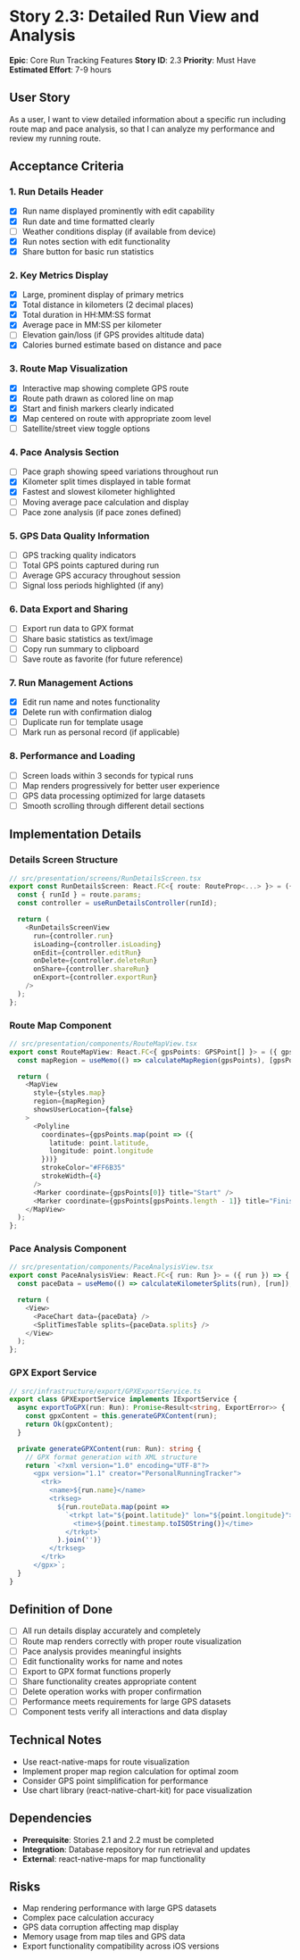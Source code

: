 # Story 2.3: Detailed Run View and Analysis

**Epic**: Core Run Tracking Features
**Story ID**: 2.3
**Priority**: Must Have
**Estimated Effort**: 7-9 hours

## User Story

As a user,
I want to view detailed information about a specific run including route map and pace analysis,
so that I can analyze my performance and review my running route.

## Acceptance Criteria

### 1. Run Details Header
- [x] Run name displayed prominently with edit capability
- [x] Run date and time formatted clearly
- [ ] Weather conditions display (if available from device)
- [x] Run notes section with edit functionality
- [x] Share button for basic run statistics

### 2. Key Metrics Display
- [x] Large, prominent display of primary metrics
- [x] Total distance in kilometers (2 decimal places)
- [x] Total duration in HH:MM:SS format
- [x] Average pace in MM:SS per kilometer
- [ ] Elevation gain/loss (if GPS provides altitude data)
- [x] Calories burned estimate based on distance and pace

### 3. Route Map Visualization
- [x] Interactive map showing complete GPS route
- [x] Route path drawn as colored line on map
- [x] Start and finish markers clearly indicated
- [x] Map centered on route with appropriate zoom level
- [ ] Satellite/street view toggle options

### 4. Pace Analysis Section
- [ ] Pace graph showing speed variations throughout run
- [x] Kilometer split times displayed in table format
- [x] Fastest and slowest kilometer highlighted
- [ ] Moving average pace calculation and display
- [ ] Pace zone analysis (if pace zones defined)

### 5. GPS Data Quality Information
- [ ] GPS tracking quality indicators
- [ ] Total GPS points captured during run
- [ ] Average GPS accuracy throughout session
- [ ] Signal loss periods highlighted (if any)

### 6. Data Export and Sharing
- [ ] Export run data to GPX format
- [ ] Share basic statistics as text/image
- [ ] Copy run summary to clipboard
- [ ] Save route as favorite (for future reference)

### 7. Run Management Actions
- [x] Edit run name and notes functionality
- [x] Delete run with confirmation dialog
- [ ] Duplicate run for template usage
- [ ] Mark run as personal record (if applicable)

### 8. Performance and Loading
- [ ] Screen loads within 3 seconds for typical runs
- [ ] Map renders progressively for better user experience
- [ ] GPS data processing optimized for large datasets
- [ ] Smooth scrolling through different detail sections

## Implementation Details

### Details Screen Structure
```typescript
// src/presentation/screens/RunDetailsScreen.tsx
export const RunDetailsScreen: React.FC<{ route: RouteProp<...> }> = ({ route }) => {
  const { runId } = route.params;
  const controller = useRunDetailsController(runId);

  return (
    <RunDetailsScreenView
      run={controller.run}
      isLoading={controller.isLoading}
      onEdit={controller.editRun}
      onDelete={controller.deleteRun}
      onShare={controller.shareRun}
      onExport={controller.exportRun}
    />
  );
};
```

### Route Map Component
```typescript
// src/presentation/components/RouteMapView.tsx
export const RouteMapView: React.FC<{ gpsPoints: GPSPoint[] }> = ({ gpsPoints }) => {
  const mapRegion = useMemo(() => calculateMapRegion(gpsPoints), [gpsPoints]);

  return (
    <MapView
      style={styles.map}
      region={mapRegion}
      showsUserLocation={false}
    >
      <Polyline
        coordinates={gpsPoints.map(point => ({
          latitude: point.latitude,
          longitude: point.longitude
        }))}
        strokeColor="#FF6B35"
        strokeWidth={4}
      />
      <Marker coordinate={gpsPoints[0]} title="Start" />
      <Marker coordinate={gpsPoints[gpsPoints.length - 1]} title="Finish" />
    </MapView>
  );
};
```

### Pace Analysis Component
```typescript
// src/presentation/components/PaceAnalysisView.tsx
export const PaceAnalysisView: React.FC<{ run: Run }> = ({ run }) => {
  const paceData = useMemo(() => calculateKilometerSplits(run), [run]);

  return (
    <View>
      <PaceChart data={paceData} />
      <SplitTimesTable splits={paceData.splits} />
    </View>
  );
};
```

### GPX Export Service
```typescript
// src/infrastructure/export/GPXExportService.ts
export class GPXExportService implements IExportService {
  async exportToGPX(run: Run): Promise<Result<string, ExportError>> {
    const gpxContent = this.generateGPXContent(run);
    return Ok(gpxContent);
  }

  private generateGPXContent(run: Run): string {
    // GPX format generation with XML structure
    return `<?xml version="1.0" encoding="UTF-8"?>
      <gpx version="1.1" creator="PersonalRunningTracker">
        <trk>
          <name>${run.name}</name>
          <trkseg>
            ${run.routeData.map(point =>
              `<trkpt lat="${point.latitude}" lon="${point.longitude}">
                <time>${point.timestamp.toISOString()}</time>
              </trkpt>`
            ).join('')}
          </trkseg>
        </trk>
      </gpx>`;
  }
}
```

## Definition of Done

- [ ] All run details display accurately and completely
- [ ] Route map renders correctly with proper route visualization
- [ ] Pace analysis provides meaningful insights
- [ ] Edit functionality works for name and notes
- [ ] Export to GPX format functions properly
- [ ] Share functionality creates appropriate content
- [ ] Delete operation works with proper confirmation
- [ ] Performance meets requirements for large GPS datasets
- [ ] Component tests verify all interactions and data display

## Technical Notes

- Use react-native-maps for route visualization
- Implement proper map region calculation for optimal zoom
- Consider GPS point simplification for performance
- Use chart library (react-native-chart-kit) for pace visualization

## Dependencies

- **Prerequisite**: Stories 2.1 and 2.2 must be completed
- **Integration**: Database repository for run retrieval and updates
- **External**: react-native-maps for map functionality

## Risks

- Map rendering performance with large GPS datasets
- Complex pace calculation accuracy
- GPS data corruption affecting map display
- Memory usage from map tiles and GPS data
- Export functionality compatibility across iOS versions